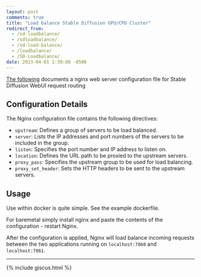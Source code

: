```yaml
---
layout: post
comments: true
title: "Load balance Stable Diffusion GPU/CPU Cluster"
redirect_from:
  - /sd-loadbalance/
  - /sdloadbalance/
  - /sd-load-balance/
  - /loadbalance/
  - /SD-Loadbalance/
date: 2023-04-01 1:30:00 -0500
---
```


[The following](https://github.com/JakeTurner616/sd-loadbalance) documents a nginx web server configuration file for Stable Diffusion WebUI request routing

<!-- BEGIN AUTO-README -->

## Configuration Details

The Nginx configuration file contains the following directives:

- `upstream`: Defines a group of servers to be load balanced.
- `server`: Lists the IP addresses and port numbers of the servers to be included in the group.
- `listen`: Specifies the port number and IP address to listen on.
- `location`: Defines the URL path to be proxied to the upstream servers.
- `proxy_pass`: Specifies the upstream group to be used for load balancing.
- `proxy_set_header`: Sets the HTTP headers to be sent to the upstream servers.

## Usage

Use within docker is quite simple. See the example dockerfile.

For baremetal simply install nginx and paste the contents of the configuration - restart Nginx.

After the configuration is applied, Nginx will load balance incoming requests between the two applications running on `localhost:7860` and `localhost:7861`.
<!-- END AUTO-README -->

---

{% include giscus.html %}
